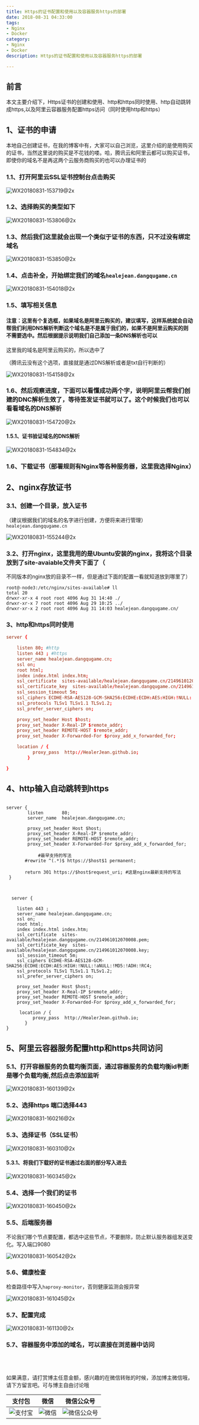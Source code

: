 ```yaml
---
title: Https的证书配置和使用以及容器服务https的部署
date: 2018-08-31 04:33:00
tags: 
- Nginx
- Docker
category: 
- Nginx
- Docker
description: Https的证书配置和使用以及容器服务https的部署

---
```

<!-- image url 
https://raw.githubusercontent.com/HealerJean/HealerJean.github.io/master/blogImages
　　首行缩进
<font color="red">  </font>
-->

## 前言
本文主要介绍下，Https证书的创建和使用、http和https同时使用、http自动跳转成https,以及阿里云容器服务配置https访问（同时使用http和https）


## 1、证书的申请

本地自己创建证书，在我的博客中有，大家可以自己浏览，这里介绍的是使用购买的证书，当然这里说的购买是不花钱的喽。哈，腾讯云和阿里云都可以购买证书，即使你的域名不是再这两个云服务商购买的也可以办理证书的

### 1.1、打开阿里云SSL证书控制台点击购买

![WX20180831-153719@2x](https://raw.githubusercontent.com/HealerJean/HealerJean.github.io/master/blogImages/WX20180831-153719@2x.png)


### 1.2、选择购买的类型如下

![WX20180831-153806@2x](https://raw.githubusercontent.com/HealerJean/HealerJean.github.io/master/blogImages/WX20180831-153806@2x.png)

### 1.3、然后我们这里就会出现一个类似于证书的东西，只不过没有绑定域名

![WX20180831-153850@2x](https://raw.githubusercontent.com/HealerJean/HealerJean.github.io/master/blogImages/WX20180831-153850@2x.png)

### 1.4、点击补全，开始绑定我们的域名`healejean.dangqugame.cn`
![WX20180831-154018@2x](https://raw.githubusercontent.com/HealerJean/HealerJean.github.io/master/blogImages/WX20180831-154018@2x.png)

### 1.5、填写相关信息

#### 注意：这里有个复选框，如果域名是阿里云购买的，建议填写，这样系统就会自动帮我们利用DNS解析判断这个域名是不是属于我们的，如果不是阿里云购买的则不需要选中。然后根据提示说明我们自己添加一条DNS解析也可以

这里我的域名是阿里云购买的，所以选中了

（腾讯云没有这个选项，直接就是通过DNS解析或者是txt自行判断的）

![WX20180831-154158@2x](https://raw.githubusercontent.com/HealerJean/HealerJean.github.io/master/blogImages/WX20180831-154158@2x.png)

### 1.6、然后观察进度，下面可以看懂成功两个字，说明阿里云帮我们创建的DNC解析生效了，等待签发证书就可以了。这个时候我们也可以看看域名的DNS解析

![WX20180831-154720@2x](https://raw.githubusercontent.com/HealerJean/HealerJean.github.io/master/blogImages/WX20180831-154720@2x.png)

#### 1.5.1、证书验证域名的DNS解析

![WX20180831-154834@2x](https://raw.githubusercontent.com/HealerJean/HealerJean.github.io/master/blogImages/WX20180831-154834@2x.png)




### 1.6、下载证书（部署规则有Nginx等各种服务器，这里我选择Nginx）



## 2、nginx存放证书

### 3.1、创建一个目录，放入证书

（建议根据我们的域名的名字进行创建，方便将来进行管理）`healejean.dangqugame.cn`

![WX20180831-155244@2x](https://raw.githubusercontent.com/HealerJean/HealerJean.github.io/master/blogImages/WX20180831-155244@2x.png)

### 3.2、打开nginx，这里我用的是Ubuntu安装的nginx，我将这个目录放到了site-avaiable文件夹下面了（

不同版本的nginx放的目录不一样，但是通过下面的配置一看就知道放到哪里了）


```
root@-node3:/etc/nginx/sites-available# ll
total 20
drwxr-xr-x 4 root root 4096 Aug 31 14:40 ./
drwxr-xr-x 7 root root 4096 Aug 29 10:25 ../
drwxr-xr-x 2 root root 4096 Aug 31 14:03 healejean.dangqugame.cn/
```

### 3、http和https同时使用


```conf
server {

    listen 80; #http
    listen 443 ; #https
    server_name healejean.dangqugame.cn;
    ssl on;
    root html;
    index index.html index.htm;
    ssl_certificate  sites-available/healejean.dangqugame.cn/214961012070008.pem;
    ssl_certificate_key  sites-available/healejean.dangqugame.cn/214961012070008.key;
    ssl_session_timeout 5m;
    ssl_ciphers ECDHE-RSA-AES128-GCM-SHA256:ECDHE:ECDH:AES:HIGH:!NULL:!aNULL:!MD5:!ADH:!RC4;
    ssl_protocols TLSv1 TLSv1.1 TLSv1.2;
    ssl_prefer_server_ciphers on;

    proxy_set_header Host $host;
    proxy_set_header X-Real-IP $remote_addr;
    proxy_set_header REMOTE-HOST $remote_addr;
    proxy_set_header X-Forwarded-For $proxy_add_x_forwarded_for;

    location / {
          proxy_pass  http://HealerJean.github.io;
        }

}

```


## 4、http输入自动跳转到https

```cong

server {
        listen       80;
        server_name  healejean.dangqugame.cn;

        proxy_set_header Host $host;
        proxy_set_header X-Real-IP $remote_addr;
        proxy_set_header REMOTE-HOST $remote_addr;
        proxy_set_header X-Forwarded-For $proxy_add_x_forwarded_for;
        
 			#最早支持的写法 
       #rewrite ^(.*)$ https://$host$1 permanent;
                   
       return 301 https://$host$request_uri; #这是nginx最新支持的写法
 }



  server {

    listen 443 ;
    server_name healejean.dangqugame.cn;
    ssl on;
    root html;
    index index.html index.htm;
    ssl_certificate  sites-available/healejean.dangqugame.cn/214961012070008.pem;
    ssl_certificate_key  sites-available/healejean.dangqugame.cn/214961012070008.key;
    ssl_session_timeout 5m;
    ssl_ciphers ECDHE-RSA-AES128-GCM-SHA256:ECDHE:ECDH:AES:HIGH:!NULL:!aNULL:!MD5:!ADH:!RC4;
    ssl_protocols TLSv1 TLSv1.1 TLSv1.2;
    ssl_prefer_server_ciphers on;

    proxy_set_header Host $host;
    proxy_set_header X-Real-IP $remote_addr;
    proxy_set_header REMOTE-HOST $remote_addr;
    proxy_set_header X-Forwarded-For $proxy_add_x_forwarded_for;

     location / {
          proxy_pass  http://HealerJean.github.io;
       }
}

```

## 5、阿里云容器服务配置http和https共同访问


### 5.1、打开容器服务的负载均衡页面，通过容器服务的负载均衡id判断是哪个负载均衡,然后点击添加监听

![WX20180831-160139@2x](https://raw.githubusercontent.com/HealerJean/HealerJean.github.io/master/blogImages/WX20180831-160139@2x.png)


### 5.2、选择https 端口选择443
![WX20180831-160216@2x](https://raw.githubusercontent.com/HealerJean/HealerJean.github.io/master/blogImages/WX20180831-160216@2x.png)

### 5.3、选择证书（SSL证书）

![WX20180831-160310@2x](https://raw.githubusercontent.com/HealerJean/HealerJean.github.io/master/blogImages/WX20180831-160310@2x.png)

#### 5.3.1、将我们下载好的证书通过右面的部分写入进去

![WX20180831-160345@2x](https://raw.githubusercontent.com/HealerJean/HealerJean.github.io/master/blogImages/WX20180831-160345@2x.png)


### 5.4、选择一个我们的证书

![WX20180831-160450@2x](https://raw.githubusercontent.com/HealerJean/HealerJean.github.io/master/blogImages/WX20180831-160450@2x.png)


### 5.5、后端服务器

不论我们哪个节点要配置，都选中这些节点，不要删除，防止默认服务器组发送变化。写入端口9080

![WX20180831-160542@2x](https://raw.githubusercontent.com/HealerJean/HealerJean.github.io/master/blogImages/WX20180831-160542@2x.png)

### 5.6、健康检查

检查路径中写入`haproxy-monitor`，否则健康监测会报异常

![WX20180831-161045@2x](https://raw.githubusercontent.com/HealerJean/HealerJean.github.io/master/blogImages/WX20180831-161045@2x.png)

### 5.7、配置完成
![WX20180831-161130@2x](https://raw.githubusercontent.com/HealerJean/HealerJean.github.io/master/blogImages/WX20180831-161130@2x.png)

### 5.7、容器服务中添加的域名，可以直接在浏览器中访问

<br/><br/><br/>
如果满意，请打赏博主任意金额，感兴趣的在微信转账的时候，添加博主微信哦， 请下方留言吧。可与博主自由讨论哦

|支付包 | 微信|微信公众号|
|:-------:|:-------:|:------:|
|![支付宝](https://raw.githubusercontent.com/HealerJean/HealerJean.github.io/master/assets/img/tctip/alpay.jpg) | ![微信](https://raw.githubusercontent.com/HealerJean/HealerJean.github.io/master/assets/img/tctip/weixin.jpg)|![微信公众号](https://raw.githubusercontent.com/HealerJean/HealerJean.github.io/master/assets/img/my/qrcode_for_gh_a23c07a2da9e_258.jpg)|




<!-- Gitalk 评论 start  -->

<link rel="stylesheet" href="https://unpkg.com/gitalk/dist/gitalk.css">
<script src="https://unpkg.com/gitalk@latest/dist/gitalk.min.js"></script> 
<div id="gitalk-container"></div>    
 <script type="text/javascript">
    var gitalk = new Gitalk({
		clientID: `1d164cd85549874d0e3a`,
		clientSecret: `527c3d223d1e6608953e835b547061037d140355`,
		repo: `HealerJean.github.io`,
		owner: 'HealerJean',
		admin: ['HealerJean'],
		id: 'MsQp4nc3rJdhiqUL',
    });
    gitalk.render('gitalk-container');
</script> 

<!-- Gitalk end -->

